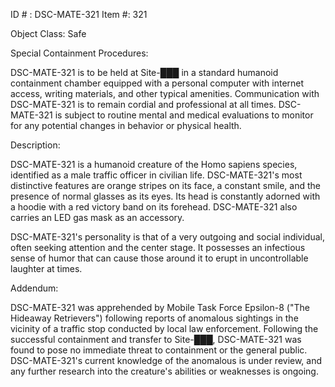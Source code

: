 ID # : DSC-MATE-321
Item #: 321

Object Class: Safe

Special Containment Procedures:

DSC-MATE-321 is to be held at Site-███ in a standard humanoid containment chamber equipped with a personal computer with internet access, writing materials, and other typical amenities. Communication with DSC-MATE-321 is to remain cordial and professional at all times. DSC-MATE-321 is subject to routine mental and medical evaluations to monitor for any potential changes in behavior or physical health.

Description:

DSC-MATE-321 is a humanoid creature of the Homo sapiens species, identified as a male traffic officer in civilian life. DSC-MATE-321's most distinctive features are orange stripes on its face, a constant smile, and the presence of normal glasses as its eyes. Its head is constantly adorned with a hoodie with a red victory band on its forehead. DSC-MATE-321 also carries an LED gas mask as an accessory.

DSC-MATE-321's personality is that of a very outgoing and social individual, often seeking attention and the center stage. It possesses an infectious sense of humor that can cause those around it to erupt in uncontrollable laughter at times.

Addendum:

DSC-MATE-321 was apprehended by Mobile Task Force Epsilon-8 ("The Hideaway Retrievers") following reports of anomalous sightings in the vicinity of a traffic stop conducted by local law enforcement. Following the successful containment and transfer to Site-███, DSC-MATE-321 was found to pose no immediate threat to containment or the general public. DSC-MATE-321's current knowledge of the anomalous is under review, and any further research into the creature's abilities or weaknesses is ongoing.